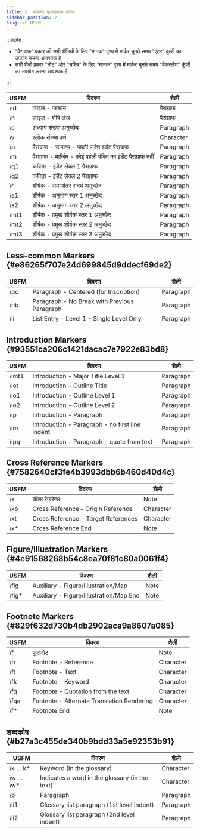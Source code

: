 ```yaml
---
title: C. सामान्य यूएसएफएम मार्कर
sidebar_position: 2
slug: /C.USFM
---
```




:::note

- "पैराग्राफ" प्रकार की सभी शैलियों के लिए "मानक" दृश्य में मार्कर चुनते समय "एंटर" कुंजी का उपयोग करना आवश्यक है
- सभी शैली प्रकार "नोट" और "चरित्र" के लिए "मानक" दृश्य में मार्कर चुनते समय "बैकस्लैश" कुंजी का उपयोग करना आवश्यक है

:::


| USFM  | विवरण                                                          | शैली      |
| ----- | -------------------------------------------------------------- | --------- |
| \id  | फ़ाइल - पहचान                                                  | पैराग्राफ |
| \h   | फ़ाइल - शीर्ष लेख                                              | पैराग्राफ |
| \c   | अध्याय संख्या अनुच्छेद                                         | Paragraph |
| \v   | श्लोक संख्या वर्ण                                              | Character |
| \p   | पैराग्राफ - सामान्य - पहली पंक्ति इंडेंट पैराग्राफ             | Paragraph |
| \m   | पैराग्राफ - मार्जिन - कोई पहली पंक्ति का इंडेंट पैराग्राफ नहीं | Paragraph |
| \q1  | कविता - इंडेंट लेवल 1 पैराग्राफ                                | Paragraph |
| \q2  | कविता - इंडेंट लेवल 2 पैराग्राफ                                | Paragraph |
| \r   | शीर्षक - समानांतर संदर्भ अनुच्छेद                              | Paragraph |
| \s1  | शीर्षक - अनुभाग स्तर 1 अनुच्छेद                                | Paragraph |
| \s2  | शीर्षक - अनुभाग स्तर 2 अनुच्छेद                                | Paragraph |
| \mt1 | शीर्षक - प्रमुख शीर्षक स्तर 1 अनुच्छेद                         | Paragraph |
| \mt2 | शीर्षक - प्रमुख शीर्षक स्तर 2 अनुच्छेद                         | Paragraph |
| \mt3 | शीर्षक - प्रमुख शीर्षक स्तर 3 अनुच्छेद                         | Paragraph |


## Less-common Markers {#e86265f707e24d699845d9ddecf69de2}


| USFM | विवरण                                        | शैली      |
| ---- | -------------------------------------------- | --------- |
| \pc | Paragraph - Centered (for Inscription)       | Paragraph |
| \nb | Paragraph - No Break with Previous Paragraph | Paragraph |
| \li | List Entry - Level 1 - Single Level Only     | Paragraph |


## Introduction Markers {#93551ca206c1421dacac7e7922e83bd8}


| USFM   | विवरण                                           | शैली      |
| ------ | ----------------------------------------------- | --------- |
| \imt1 | Introduction - Major Title Level 1              | Paragraph |
| \iot  | Introduction - Outline Title                    | Paragraph |
| \io1  | Introduction - Outline Level 1                  | Paragraph |
| \io2  | Introduction - Outline Level 2                  | Paragraph |
| \ip   | Introduction - Paragraph                        | Paragraph |
| \im   | Introduction - Paragraph - no first line indent | Paragraph |
| \ipq  | Introduction - Paragraph - quote from text      | Paragraph |


## Cross Reference Markers {#7582640cf3fe4b3993dbb6b460d40d4c}


| USFM | विवरण                               | शैली      |
| ---- | ----------------------------------- | --------- |
| \x  | क्राॅस रेफरेन्स                     | Note      |
| \xo | Cross Reference – Origin Reference  | Character |
| \xt | Cross Reference - Target References | Character |
| \x* | Cross Reference End                 | Note      |


## Figure/Illustration Markers {#4e91568268b54c8ea70f81c80a0061f4}


| USFM   | विवरण                                   | शैली |
| ------ | --------------------------------------- | ---- |
| \fig  | Auxiliary - Figure/Illustration/Map     | Note |
| \fig* | Auxiliary - Figure/Illustration/Map End | Note |


## Footnote Markers {#829f632d730b4db2902aca9a8607a085}


| USFM  | विवरण                                      | शैली      |
| ----- | ------------------------------------------ | --------- |
| \f   | फुटनोट्                                    | Note      |
| \fr  | Footnote - Reference                       | Character |
| \ft  | Footnote - Text                            | Character |
| \fk  | Footnote - Keyword                         | Character |
| \fq  | Footnote - Quotation from the text         | Character |
| \fqa | Footnote - Alternate Translation Rendering | Character |
| \f*  | Footnote End                               | Note      |


## शब्दकोष {#b27a3c455de340b9bdd33a5e92353b91}


| USFM       | विवरण                                          | शैली      |
| ---------- | ---------------------------------------------- | --------- |
| \k … k*   | Keyword (in the glossary)                      | Character |
| \w … \w* | Indicates a word in the glossary (in the text) | Character |
| \p        | Paragraph                                      | Paragraph |
| \li1      | Glossary list paragraph (1st level indent)     | Paragraph |
| \li2      | Glossary list paragraph (2nd level indent)     | Paragraph |

